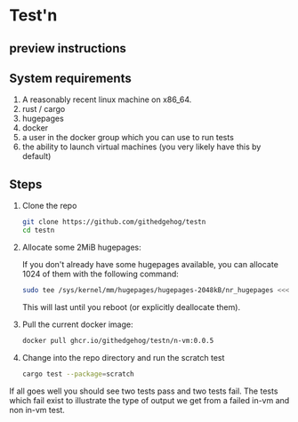 # Test'n

## preview instructions

## System requirements

1. A reasonably recent linux machine on x86_64.
2. rust / cargo
3. hugepages
4. docker
5. a user in the docker group which you can use to run tests
6. the ability to launch virtual machines (you very likely have this by default)

## Steps

1. Clone the repo

   ```bash
   git clone https://github.com/githedgehog/testn
   cd testn
   ```

2. Allocate some 2MiB hugepages:

   If you don't already have some hugepages available, you can allocate 1024 of
   them with the following command:

   ```bash
   sudo tee /sys/kernel/mm/hugepages/hugepages-2048kB/nr_hugepages <<< 1024
   ```

   This will last until you reboot (or explicitly deallocate them).

3. Pull the current docker image:

   ```bash
   docker pull ghcr.io/githedgehog/testn/n-vm:0.0.5
   ```

4. Change into the repo directory and run the scratch test

   ```bash
   cargo test --package=scratch
   ```

If all goes well you should see two tests pass and two tests fail.
The tests which fail exist to illustrate the type of output we get from a failed
in-vm and non in-vm test.

